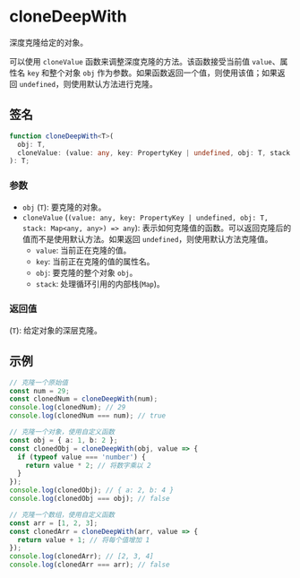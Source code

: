 # cloneDeepWith

深度克隆给定的对象。

可以使用 `cloneValue` 函数来调整深度克隆的方法。该函数接受当前值 `value`、属性名 `key` 和整个对象 `obj` 作为参数。如果函数返回一个值，则使用该值；如果返回 `undefined`，则使用默认方法进行克隆。

## 签名

```typescript
function cloneDeepWith<T>(
  obj: T,
  cloneValue: (value: any, key: PropertyKey | undefined, obj: T, stack: Map<any, any>) => any
): T;
```

### 参数

- `obj` (`T`): 要克隆的对象。
- `cloneValue` (`(value: any, key: PropertyKey | undefined, obj: T, stack: Map<any, any>) => any`): 表示如何克隆值的函数。可以返回克隆后的值而不是使用默认方法。如果返回 `undefined`，则使用默认方法克隆值。
  - `value`: 当前正在克隆的值。
  - `key`: 当前正在克隆的值的属性名。
  - `obj`: 要克隆的整个对象 `obj`。
  - `stack`: 处理循环引用的内部栈(`Map`)。

### 返回值

(`T`): 给定对象的深层克隆。

## 示例

```typescript
// 克隆一个原始值
const num = 29;
const clonedNum = cloneDeepWith(num);
console.log(clonedNum); // 29
console.log(clonedNum === num); // true

// 克隆一个对象，使用自定义函数
const obj = { a: 1, b: 2 };
const clonedObj = cloneDeepWith(obj, value => {
  if (typeof value === 'number') {
    return value * 2; // 将数字乘以 2
  }
});
console.log(clonedObj); // { a: 2, b: 4 }
console.log(clonedObj === obj); // false

// 克隆一个数组，使用自定义函数
const arr = [1, 2, 3];
const clonedArr = cloneDeepWith(arr, value => {
  return value + 1; // 将每个值增加 1
});
console.log(clonedArr); // [2, 3, 4]
console.log(clonedArr === arr); // false
```
